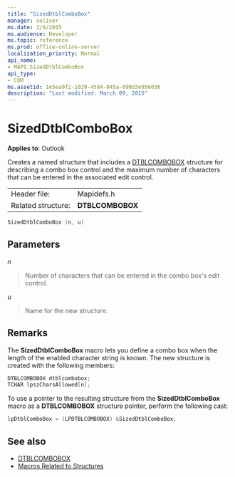 ```yaml
---
title: "SizedDtblComboBox"
manager: soliver
ms.date: 3/9/2015
ms.audience: Developer
ms.topic: reference
ms.prod: office-online-server
localization_priority: Normal
api_name:
- MAPI.SizedDtblComboBox
api_type:
- COM
ms.assetid: 1e5ea9f2-1029-4584-845a-890d3e956036
description: "Last modified: March 09, 2015"
---
```


# SizedDtblComboBox
 
**Applies to**: Outlook 
  
Creates a named structure that includes a [DTBLCOMBOBOX](dtblcombobox.md) structure for describing a combo box control and the maximum number of characters that can be entered in the associated edit control. 
  
|||
|:-----|:-----|
|Header file:  <br/> |Mapidefs.h  <br/> |
|Related structure:  <br/> |**DTBLCOMBOBOX** <br/> |
   
```cpp
SizedDtblComboBox (n, u)
```

## Parameters

_n_
  
> Number of characters that can be entered in the combo box's edit control. 
    
_u_
  
> Name for the new structure.
    
## Remarks

The **SizedDtblComboBox** macro lets you define a combo box when the length of the enabled character string is known. The new structure is created with the following members: 
  
```cpp
DTBLCOMBOBOX dtblcombobox;
TCHAR lpszCharsAllowed[n];

```

To use a pointer to the resulting structure from the **SizedDtblComboBox** macro as a **DTBLCOMBOBOX** structure pointer, perform the following cast: 
  
```cpp
lpDtblComboBox = (LPDTBLCOMBOBOX) &SizedDtblComboBox;

```

## See also

- [DTBLCOMBOBOX](dtblcombobox.md)
- [Macros Related to Structures](macros-related-to-structures.md)

